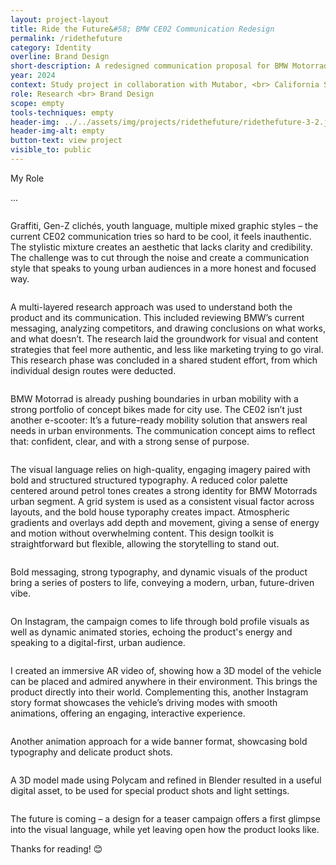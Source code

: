 ```yaml
---
layout: project-layout
title: Ride the Future&#58; BMW CE02 Communication Redesign
permalink: /ridethefuture
category: Identity
overline: Brand Design
short-description: A redesigned communication proposal for BMW Motorrads all-electric CE02 parkourer, focussing on clear storytelling, simple layouts, and a visual language that speaks to a younger urban audience.
year: 2024
context: Study project in collaboration with Mutabor, <br> California State University and BMW Motorrad
role: Research <br> Brand Design
scope: empty
tools-techniques: empty
header-img: ../../assets/img/projects/ridethefuture/ridethefuture-3-2.jpeg
header-img-alt: empty
button-text: view project
visible_to: public
---
```

 
<div class="project-chapter dropshadow-img"> 
    <div class="project-slide project-role">
        <span class="overline">My Role</span>
        <p class="body-regular">
            ...
        </p>
    </div>
    <div>
        <div class="project-slide"> 
            <img src="assets/img/projects/ridethefuture/ridethefuture-01.jpeg" alt="">
            <p class="body-regular">
                Graffiti, Gen-Z clichés, youth language, multiple mixed graphic styles – the current CE02 communication tries so hard to be cool, it feels inauthentic. The stylistic mixture creates an aesthetic that lacks clarity and credibility. The challenge was to cut through the noise and create a communication style that speaks to young urban audiences in a more honest and focused way.
            </p>
        </div>
        <div class="project-slide"> 
            <img src="assets/img/projects/ridethefuture/ridethefuture-02.jpeg" alt="">
            <p class="body-regular">
                A multi-layered research approach was used to understand both the product and its communication. This included reviewing BMW’s current messaging, analyzing competitors, and drawing conclusions on what works, and what doesn’t. The research laid the groundwork for visual and content strategies that feel more authentic, and less like marketing trying to go viral. This research phase was concluded in a shared student effort, from which individual design routes were deducted.
            </p>
        </div>
        <div class="project-slide"> 
            <img src="assets/img/projects/ridethefuture/ridethefuture-03.jpeg" alt="">
            <p class="body-regular">
                BMW Motorrad is already pushing boundaries in urban mobility with a strong portfolio of concept bikes made for city use. The CE02 isn’t just another e-scooter: It’s a future-ready mobility solution that answers real needs in urban environments. The communication concept aims to reflect that: confident, clear, and with a strong sense of purpose.
            </p>
        </div>
        <div class="project-slide"> 
            <img src="assets/img/projects/ridethefuture/ridethefuture-04.jpeg" alt="">
            <p class="body-regular">
              The visual language relies on high-quality, engaging imagery paired with bold and structured structured typography. A reduced color palette centered around petrol tones creates a strong identity for BMW Motorrads urban segment. A grid system is used as a consistent visual factor across layouts, and the bold house typoraphy creates impact. Atmospheric gradients and overlays add depth and movement, giving a sense of energy and motion without overwhelming  content. This design toolkit is straightforward but flexible, allowing the storytelling to stand out.
            </p>
        </div>
        <div class="project-slide"> 
            <img src="assets/img/projects/ridethefuture/ridethefuture-05.jpeg" alt="">
            <p class="body-regular">
                Bold messaging, strong typography, and dynamic visuals of the product bring a series of posters to life, conveying a modern, urban, future-driven vibe.
            </p>
        </div>
        <div class="project-slide"> 
            <img src="assets/img/projects/ridethefuture/ridethefuture-06.jpeg" alt="">
            <p class="body-regular">
                On Instagram, the campaign comes to life through bold profile visuals as well as dynamic animated stories, echoing the product's energy and speaking to a digital-first, urban audience.
            </p>
        </div>
        <div class="project-slide"> 
            <img src="assets/img/projects/ridethefuture/ridethefuture-07.jpeg" alt="">
            <p class="body-regular">
                I created an immersive AR video of, showing how a 3D model of the vehicle can be placed and admired anywhere in their environment. This brings the product directly into their world. Complementing this, another Instagram story format showcases the vehicle’s driving modes with smooth animations, offering an engaging, interactive experience.
            </p>
        </div>
        <div class="project-slide"> 
            <img src="assets/img/projects/ridethefuture/ridethefuture-08.jpeg" alt="">
            <p class="body-regular">
                Another animation approach for a wide banner format, showcasing bold typography and delicate product shots.
            </p>
        </div>
        <div class="project-slide"> 
            <img src="assets/img/projects/ridethefuture/ridethefuture-09.jpeg" alt="">
            <p class="body-regular">
                A 3D model made using Polycam and refined in Blender resulted in a useful digital asset, to be used for special product shots and light settings. 
            </p>
        </div>
        <div class="project-slide"> 
            <img src="assets/img/projects/ridethefuture/ridethefuture-10.jpeg" alt="">
            <p class="body-regular">
                The future is coming – a design for a teaser campaign offers a first glimpse into the visual language, while yet leaving open how the product looks like.
            </p>
        </div>
    </div>
</div>
<p class="body-regular">
    Thanks for reading! 😊
</p>




